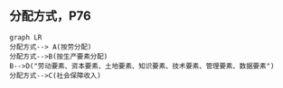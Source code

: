 ## 分配方式，P76

```mermaid
graph LR
分配方式--> A(按劳分配)
分配方式-->B(按生产要素分配)
B-->D("劳动要素、资本要素、土地要素、知识要素、技术要素、管理要素、数据要素")
分配方式-->C(社会保障收入)
```
